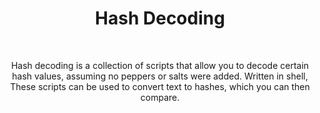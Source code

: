 <h1 align="center"> Hash Decoding </h1>
<br>
<p align="center"> Hash decoding is a collection of scripts that allow you to decode certain hash values, assuming no peppers or salts were added. Written in shell, These scripts can be used to convert text to hashes, which you can then compare. </p>
<br>

